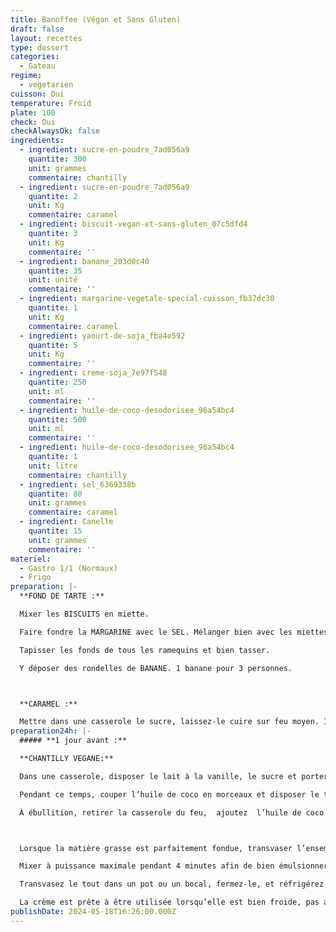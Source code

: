 ```yaml
---
title: Banoffee (Végan et Sans Gluten)
draft: false
layout: recettes
type: dessert
categories:
  - Gateau
regime:
  - vegetarien
cuisson: Oui
temperature: Froid
plate: 100
check: Oui
checkAlwaysOk: false
ingredients:
  - ingredient: sucre-en-poudre_7ad056a9
    quantite: 300
    unit: grammes
    commentaire: chantilly
  - ingredient: sucre-en-poudre_7ad056a9
    quantite: 2
    unit: Kg
    commentaire: caramel
  - ingredient: biscuit-vegan-et-sans-gluten_07c5dfd4
    quantite: 3
    unit: Kg
    commentaire: ''
  - ingredient: banane_203d0c40
    quantite: 35
    unit: unité
    commentaire: ''
  - ingredient: margarine-vegetale-special-cuisson_fb37dc30
    quantite: 1
    unit: Kg
    commentaire: caramel
  - ingredient: yaourt-de-soja_fba4e592
    quantite: 5
    unit: Kg
    commentaire: ''
  - ingredient: creme-soja_7e97f548
    quantite: 250
    unit: ml
    commentaire: ''
  - ingredient: huile-de-coco-desodorisee_96a54bc4
    quantite: 500
    unit: ml
    commentaire: ''
  - ingredient: huile-de-coco-desodorisee_96a54bc4
    quantite: 1
    unit: litre
    commentaire: chantilly
  - ingredient: sel_6369338b
    quantite: 80
    unit: grammes
    commentaire: caramel
  - ingredient: Canelle
    quantite: 15
    unit: grammes
    commentaire: ''
materiel:
  - Gastro 1/1 (Normaux)
  - Frigo
preparation: |-
  **FOND DE TARTE :**

  Mixer les BISCUITS en miette. 

  Faire fondre la MARGARINE avec le SEL. Mélanger bien avec les miettes.

  Tapisser les fonds de tous les ramequins et bien tasser. 

  Y déposer des rondelles de BANANE. 1 banane pour 3 personnes.



  **CARAMEL :**

  Mettre dans une casserole le sucre, laissez-le cuire sur feu moyen. Il est important de ne pas mélanger le sucre pour le faire fondre plus vite. Laissez-le fondre progressivement et lorsqu'il est presque totalement fondu mais qu'il reste quelques morceaux de sucre non fondu, vous pouvez commencer à mélanger doucement.
preparation24h: |-
  ##### **1 jour avant :**

  **CHANTILLY VEGANE:**

  Dans une casserole, disposer le lait à la vanille, le sucre et porter le tout à ébullition.

  Pendant ce temps, couper l’huile de coco en morceaux et disposer le tout dans un bol.

  À ébullition, retirer la casserole du feu,  ajoutez  l’huile de coco dans le lait puis fouetter jusqu’à ce qu’elle soit bien fondue.



  Lorsque la matière grasse est parfaitement fondue, transvaser l’ensemble  dans un récipient haut et avec un mixeur plongeant.

  Mixer à puissance maximale pendant 4 minutes afin de bien émulsionner le mélange et obtenir une préparation liquide, lisse et homogène.

  Transvasez le tout dans un pot ou un bocal, fermez-le, et réfrigérez toute une nuit.

  La crème est prête à être utilisée lorsqu’elle est bien froide, pas avant.
publishDate: 2024-05-18T16:26:00.000Z
---
```

